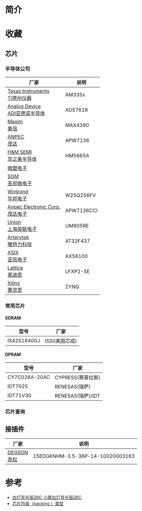 简介
===

收藏
===
## 芯片
### 半导体公司
|厂家|说明|
|---|---|
|[Texas Instruments<br>TI德州仪器](https://www.ti.com/)|AM335x|
|[Analog Device<br>ADI亚德诺半导体](https://www.analog.com/en/index.html)|AD5761R|
|[Maxim<br>美信](https://www.maximintegrated.com/)|MAX4390|
|[ANPEC<br>茂达](http://www.anpec.com.tw/)|APW7136|
|[H&M SEMI<br>华之美半导体](https://www.hmsemi.com/)|HM5665A|
|[微盟电子](http://www.microne.com.cn/Index.aspx)||
|[SGM<br>圣邦微电子](http://cn.sg-micro.com/)||
|[Winbond<br>华邦电子](https://www.winbond.com/)|W25Q256FV|
|[Anpec Electronic Corp.<br>茂达电子](http://www.anpec.com.tw/index.aspx?lang=en)|APW7136CCI|
|[Union<br>上海英联电子](http://www.union-ic.com/cn/s)|UM805RE|
|[Arterytek<br>雅特力科技](https://www.arterytek.com/cn/index.jsp)|AT32F437|
|[ASIX<br>亚信电子](https://www.asix.com.tw/cn)|AX58100|
|[Lattice<br>莱迪思](https://www.latticesemi.com/zh-CN)|LFXP2-5E|
|[Xilinx<br>赛灵思](https://www.xilinx.com/)|ZYNQ|

### 常用芯片
#### SDRAM
|型号|厂家|
|---|---|
|IS42S16400J| ISSI(美国芯成)|

#### DPRAM
|型号|厂家|
|---|---|
|CY7C026A-20AC|CYPRESS(赛普拉斯)|
|IDT7025|RENESAS(瑞萨)|
|IDT71V30|RENESAS(瑞萨)/IDT|

### 芯片查询

## 接插件
|厂家|说明|
|---|---|
|[DEGSON<br>高松](https://www.degson.com.cn/)|15EDGKNHM-3.5-36P-14-10020003163|

参考
===
* [白灯背光驱动IC 小屏白灯背光驱动IC](https://blog.51cto.com/u_15703020/5441285)
* [芯片包装（packing ）类型](https://www.cnblogs.com/goodday--adacm/p/15307174.html)